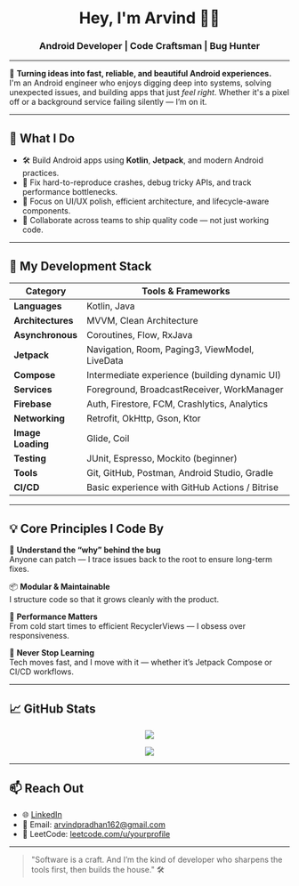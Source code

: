 <!-- README.md for Arvind Pradhan -->

<h1 align="center">Hey, I'm Arvind 👨‍💻</h1>
<h3 align="center">Android Developer | Code Craftsman | Bug Hunter</h3>

---

🌟 **Turning ideas into fast, reliable, and beautiful Android experiences.**  
I'm an Android engineer who enjoys digging deep into systems, solving unexpected issues, and building apps that just *feel right*. Whether it's a pixel off or a background service failing silently — I’m on it.

---

## 🚀 What I Do

- 🛠️ Build Android apps using **Kotlin**, **Jetpack**, and modern Android practices.
- 🧠 Fix hard-to-reproduce crashes, debug tricky APIs, and track performance bottlenecks.
- 📱 Focus on UI/UX polish, efficient architecture, and lifecycle-aware components.
- 🤝 Collaborate across teams to ship quality code — not just working code.

---

## 🔧 My Development Stack

| Category | Tools & Frameworks |
|---------|--------------------|
| **Languages** | Kotlin, Java |
| **Architectures** | MVVM, Clean Architecture |
| **Asynchronous** | Coroutines, Flow, RxJava |
| **Jetpack** | Navigation, Room, Paging3, ViewModel, LiveData |
| **Compose** | Intermediate experience (building dynamic UI) |
| **Services** | Foreground, BroadcastReceiver, WorkManager |
| **Firebase** | Auth, Firestore, FCM, Crashlytics, Analytics |
| **Networking** | Retrofit, OkHttp, Gson, Ktor |
| **Image Loading** | Glide, Coil |
| **Testing** | JUnit, Espresso, Mockito (beginner) |
| **Tools** | Git, GitHub, Postman, Android Studio, Gradle |
| **CI/CD** | Basic experience with GitHub Actions / Bitrise |

---

## 💡 Core Principles I Code By

🧩 **Understand the “why” behind the bug**  
Anyone can patch — I trace issues back to the root to ensure long-term fixes.

📦 **Modular & Maintainable**  
I structure code so that it grows cleanly with the product.

🚀 **Performance Matters**  
From cold start times to efficient RecyclerViews — I obsess over responsiveness.

🔄 **Never Stop Learning**  
Tech moves fast, and I move with it — whether it’s Jetpack Compose or CI/CD workflows.

---

## 📈 GitHub Stats

<p align="center">
  <img src="https://github-readme-stats.vercel.app/api?username=aravp-mobile&show_icons=true&theme=default" />
</p>
<p align="center">
  <img src="https://github-readme-stats.vercel.app/api/top-langs/?username=aravp-mobile&layout=compact" />
</p>

---

## 📫 Reach Out

- 🌐 [LinkedIn](https://linkedin.com/in/arvind-pradhan)
- 💌 Email: arvindpradhan162@gmail.com
- 🧪 LeetCode: [leetcode.com/u/yourprofile](https://leetcode.com/u/arvind162)

---

> "Software is a craft. And I’m the kind of developer who sharpens the tools first, then builds the house." 🛠️

